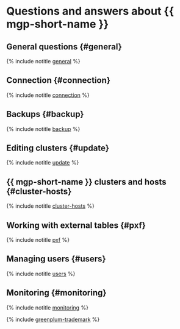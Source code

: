 # Questions and answers about {{ mgp-short-name }}

## General questions {#general}

{% include notitle [general](../../_qa/managed-greenplum/general.md) %}

## Connection {#connection}

{% include notitle [connection](../../_qa/managed-greenplum/connection.md) %}

## Backups {#backup}

{% include notitle [backup](../../_qa/managed-greenplum/backup.md) %}

## Editing clusters {#update}

{% include notitle [update](../../_qa/managed-greenplum/update.md) %}

## {{ mgp-short-name }} clusters and hosts {#cluster-hosts}

{% include notitle [cluster-hosts](../../_qa/managed-greenplum/cluster-hosts.md) %}

## Working with external tables {#pxf}

{% include notitle [pxf](../../_qa/managed-greenplum/pxf.md) %}

## Managing users {#users}

{% include notitle [users](../../_qa/managed-greenplum/users.md) %}

## Monitoring {#monitoring}

{% include notitle [monitoring](../../_qa/managed-greenplum/monitoring.md) %}

{% include [greenplum-trademark](../../_includes/mdb/mgp/trademark.md) %}
